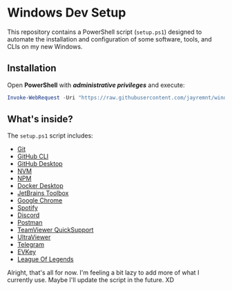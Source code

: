 # Windows Dev Setup

This repository contains a PowerShell script (`setup.ps1`) designed to automate the installation and configuration of
some software, tools, and CLIs on my new Windows.

## Installation

Open **PowerShell** with _**administrative privileges**_ and execute:

```powershell
Invoke-WebRequest -Uri "https://raw.githubusercontent.com/jayremnt/windows-dev-setup/master/setup.ps1" -UseBasicParsing | Invoke-Expression
```

## What's inside?

The `setup.ps1` script includes:

- [Git](https://git-scm.com/)
- [GitHub CLI](https://cli.github.com/)
- [GitHub Desktop](https://desktop.github.com/)
- [NVM](https://github.com/coreybutler/nvm-windows)
- [NPM](https://npmjs.com/)
- [Docker Desktop](https://www.docker.com/products/docker-desktop/)
- [JetBrains Toolbox](https://www.jetbrains.com/toolbox-app/)
- [Google Chrome](https://www.google.com/chrome/)
- [Spotify](https://www.spotify.com/)
- [Discord](https://discord.com/)
- [Postman](https://www.postman.com/)
- [TeamViewer QuickSupport](https://www.teamviewer.com/en-us/teamviewer-quick-support/)
- [UltraViewer](https://www.ultraviewer.net/en/)
- [Telegram](https://telegram.org/)
- [EVKey](https://evkeyvn.com/)
- [League Of Legends](https://www.leagueoflegends.com/)

Alright, that's all for now. I'm feeling a bit lazy to add more of what I currently use. Maybe I'll update the script in
the future. XD
